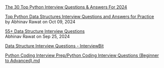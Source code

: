 [The 30 Top Python Interview Questions & Answers For 2024](https://www.datacamp.com/blog/top-python-interview-questions-and-answers)

[Top Python Data Structures Interview Questions and Answers for Practice](https://www.interviewkickstart.com/blogs/interview-questions/python-data-structures-interview-questions)  
by Abhinav Rawat on Oct 09, 2024  

[55+ Data Structure Interview Questions](https://www.interviewkickstart.com/blogs/interview-questions/data-structure-interview-questions)  
Abhinav Rawat on Sep 25, 2024  

[Data Structure Interview Questions - InterviewBit](https://www.interviewbit.com/data-structure-interview-questions/)  


[Python Coding Interview Prep/Python Coding Interview Questions (Beginner to Advanced).md](https://github.com/Tanu-N-Prabhu/Python/blob/master/Python%20Coding%20Interview%20Prep/Python%20Coding%20Interview%20Questions%20(Beginner%20to%20Advanced).md)

